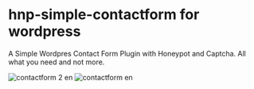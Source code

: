# hnp-simple-contactform for wordpress

A Simple Wordpres Contact Form Plugin with Honeypot and Captcha. All what you need and not more. 


![contactform 2 en](https://github.com/HNP-Christopher-Rohde/hnp-simple-contactform/assets/138715217/59423169-f671-4a9a-92c7-d24cafd447f3)
![contactform en](https://github.com/HNP-Christopher-Rohde/hnp-simple-contactform/assets/138715217/192ea8f5-3d38-482e-b095-bd4d7d8b026a)

